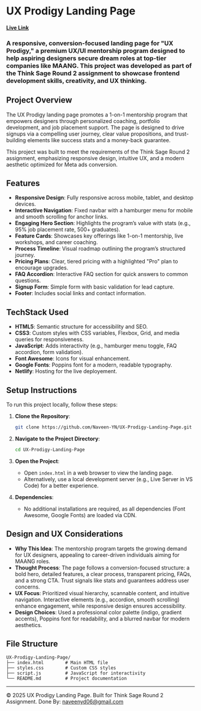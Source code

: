 # UX Prodigy Landing Page

**[Live Link](https://ux-prodigy.netlify.app/)**

### A responsive, conversion-focused landing page for "UX Prodigy," a premium UX/UI mentorship program designed to help aspiring designers secure dream roles at top-tier companies like MAANG. This project was developed as part of the Think Sage Round 2 assignment to showcase frontend development skills, creativity, and UX thinking.

## Project Overview
The UX Prodigy landing page promotes a 1-on-1 mentorship program that empowers designers through personalized coaching, portfolio development, and job placement support. The page is designed to drive signups via a compelling user journey, clear value propositions, and trust-building elements like success stats and a money-back guarantee.

This project was built to meet the requirements of the Think Sage Round 2 assignment, emphasizing responsive design, intuitive UX, and a modern aesthetic optimized for Meta ads conversion.

## Features
- **Responsive Design**: Fully responsive across mobile, tablet, and desktop devices.
- **Interactive Navigation**: Fixed navbar with a hamburger menu for mobile and smooth scrolling for anchor links.
- **Engaging Hero Section**: Highlights the program’s value with stats (e.g., 95% job placement rate, 500+ graduates).
- **Feature Cards**: Showcases key offerings like 1-on-1 mentorship, live workshops, and career coaching.
- **Process Timeline**: Visual roadmap outlining the program’s structured journey.
- **Pricing Plans**: Clear, tiered pricing with a highlighted "Pro" plan to encourage upgrades.
- **FAQ Accordion**: Interactive FAQ section for quick answers to common questions.
- **Signup Form**: Simple form with basic validation for lead capture.
- **Footer**: Includes social links and contact information.

## TechStack Used
- **HTML5**: Semantic structure for accessibility and SEO.
- **CSS3**: Custom styles with CSS variables, Flexbox, Grid, and media queries for responsiveness.
- **JavaScript**: Adds interactivity (e.g., hamburger menu toggle, FAQ accordion, form validation).
- **Font Awesome**: Icons for visual enhancement.
- **Google Fonts**: Poppins font for a modern, readable typography.
- **Netlify**: Hosting for the live deployement.

## Setup Instructions
To run this project locally, follow these steps:

1. **Clone the Repository**:
   ```bash
   git clone https://github.com/Naveen-YN/UX-Prodigy-Landing-Page.git
   ```

2. **Navigate to the Project Directory**:
   ```bash
   cd UX-Prodigy-Landing-Page
   ```

3. **Open the Project**:
   - Open `index.html` in a web browser to view the landing page.
   - Alternatively, use a local development server (e.g., Live Server in VS Code) for a better experience.

4. **Dependencies**:
   - No additional installations are required, as all dependencies (Font Awesome, Google Fonts) are loaded via CDN.

## Design and UX Considerations
- **Why This Idea**: The mentorship program targets the growing demand for UX designers, appealing to career-driven individuals aiming for MAANG roles.
- **Thought Process**: The page follows a conversion-focused structure: a bold hero, detailed features, a clear process, transparent pricing, FAQs, and a strong CTA. Trust signals like stats and guarantees address user concerns.
- **UX Focus**: Prioritized visual hierarchy, scannable content, and intuitive navigation. Interactive elements (e.g., accordion, smooth scrolling) enhance engagement, while responsive design ensures accessibility.
- **Design Choices**: Used a professional color palette (indigo, gradient accents), Poppins font for readability, and a blurred navbar for modern aesthetics.

## File Structure
```
UX-Prodigy-Landing-Page/
├── index.html        # Main HTML file
├── styles.css        # Custom CSS styles
├── script.js         # JavaScript for interactivity
└── README.md         # Project documentation
```

---
© 2025 UX Prodigy Landing Page. Built for Think Sage Round 2 Assignment. Done By: [naveenyd06@gmail.com](mailto:naveenyd06@gmail.com)
